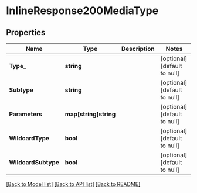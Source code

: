 # InlineResponse200MediaType

## Properties
Name | Type | Description | Notes
------------ | ------------- | ------------- | -------------
**Type_** | **string** |  | [optional] [default to null]
**Subtype** | **string** |  | [optional] [default to null]
**Parameters** | **map[string]string** |  | [optional] [default to null]
**WildcardType** | **bool** |  | [optional] [default to null]
**WildcardSubtype** | **bool** |  | [optional] [default to null]

[[Back to Model list]](../README.md#documentation-for-models) [[Back to API list]](../README.md#documentation-for-api-endpoints) [[Back to README]](../README.md)

